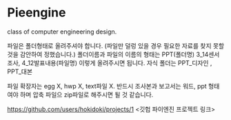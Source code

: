 # Pieengine
class of computer engineering design.

파일은 폴더형태로 올려주셔야 합니다. (파일만 덜렁 있을 경우 필요한 자료를 찾지 못할 것을 감안하여 정했습니다.)
폴더이름과 파일의 이름의 형태는 PPT(폴더명) 3_14센서조사, 4_12발표내용(파일명) 이렇게 올려주시면 됩니다. 자식 폴더는 PPT_디자인 , PPT_대본

파일 확장자는 egg X, hwp X, text파일 X. 반드시 조사본과 보고서는 워드, ppt 형태여야 하며 압축 파일으 zip파일로 해주시면 될 것 같습니다. 


https://github.com/users/hokidoki/projects/1 
<깃헙 파이엔진 프로젝트 링크>
